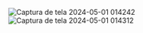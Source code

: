 ![Captura de tela 2024-05-01 014242](https://github.com/NicoleValleGurgel/DIO-Bootcamp-Java/assets/160984178/539c04d5-7dbe-4706-ad14-be57b9bd88dc)
![Captura de tela 2024-05-01 014312](https://github.com/NicoleValleGurgel/DIO-Bootcamp-Java/assets/160984178/6e7dc16e-d058-4214-9ff7-82cfd08977e5)
